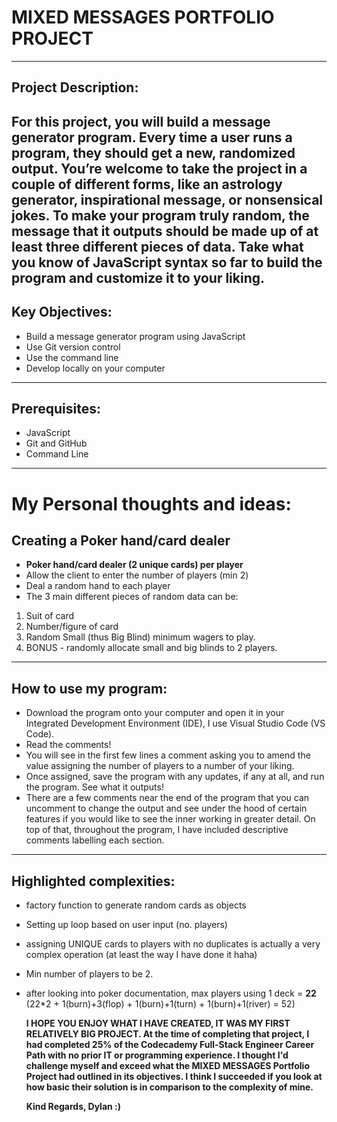 # MIXED MESSAGES PORTFOLIO PROJECT
-----------------------------------
## Project Description:
For this project, you will build a message generator program. Every time a user runs a program, they should get a new, randomized output. You’re welcome to take the project in a couple of different forms, like an astrology generator, inspirational message, or nonsensical jokes. To make your program truly random, the message that it outputs should be made up of at least three different pieces of data. Take what you know of JavaScript syntax so far to build the program and customize it to your liking.
-------------------------------------------------------
## Key Objectives:
+ Build a message generator program using JavaScript
+ Use Git version control
+ Use the command line
+ Develop locally on your computer
------------------------------------------------------
## Prerequisites:
+ JavaScript
+ Git and GitHub
+ Command Line
-------------------------------
# My Personal thoughts and ideas:
## Creating a Poker hand/card dealer
+ **Poker hand/card dealer (2 unique cards) per player**
+ Allow the client to enter the number of players (min 2)
+ Deal a random hand to each player
+ The 3 main different pieces of random data can be:
1. Suit of card
2. Number/figure of card
3. Random Small (thus Big Blind) minimum wagers to play.
4. BONUS - randomly allocate small and big blinds to 2 players.
-------------------------------
## How to use my program:
+ Download the program onto your computer and open it in your Integrated Development Environment (IDE), I use Visual Studio Code (VS Code).
+ Read the comments!
+ You will see in the first few lines a comment asking you to amend the value assigning the number of players to a number of your liking.
+ Once assigned, save the program with any updates, if any at all, and run the program. See what it outputs!
+ There are a few comments near the end of the program that you can uncomment to change the output and see under the hood of certain features if you would like to see the inner working in greater detail. On top of that, throughout the program, I have included descriptive comments labelling each section.
-------------------------------
## Highlighted complexities:
+ factory function to generate random cards as objects
+ Setting up loop based on user input (no. players)
+ assigning UNIQUE cards to players with no duplicates is actually a very complex operation (at least the way I have done it haha)
+ Min number of players to be 2.
+ after looking into poker documentation, max players using 1 deck = **22** (22*2 + 1(burn)+3(flop) + 1(burn)+1(turn) + 1(burn)+1(river) = 52)

  **I HOPE YOU ENJOY WHAT I HAVE CREATED, IT WAS MY FIRST RELATIVELY BIG PROJECT. 
  At the time of completing that project, I had completed 25% of the Codecademy Full-Stack Engineer Career Path with no prior IT or programming experience. I thought I'd challenge myself and exceed what the MIXED MESSAGES Portfolio Project had outlined in its objectives. I think I succeeded if you look at how basic their solution is in comparison to the complexity of mine.**
  
  **Kind Regards, Dylan :)**
